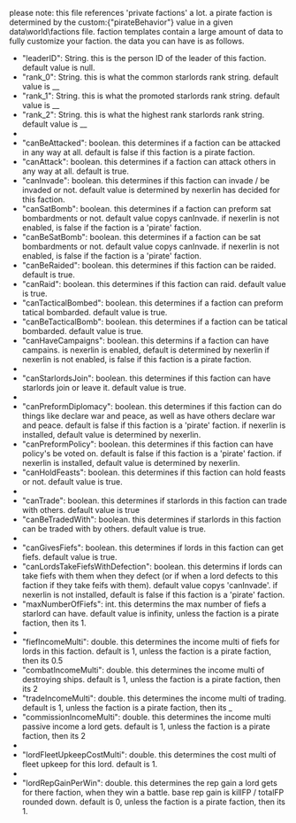 please note: this file references 'private factions' a lot. a pirate faction is determined by the custom:{"pirateBehavior"} value in a given data\world\factions file.
faction templates contain a large amount of data to fully customize your faction. the data you can have is as follows.
* "leaderID": String. this is the person ID of the leader of this faction. default value is null.
* "rank_0": String. this is what the common starlords rank string. default value is __
* "rank_1": String. this is what the promoted starlords rank string. default value is __
* "rank_2": String. this is what the highest rank starlords rank string. default value is __
* 
* "canBeAttacked": boolean. this determines if a faction can be attacked in any way at all. default is false if this faction is a pirate faction.
* "canAttack": boolean. this determines if a faction can attack others in any way at all. default is true.
* "canInvade": boolean. this determines if this faction can invade / be invaded or not. default value is determined by nexerlin has decided for this faction.
* "canSatBomb": boolean. this determines if a faction can preform sat bombardments or not. default value copys canInvade. if nexerlin is not enabled, is false if the faction is a 'pirate' faction.
* "canBeSatBomb": boolean. this determines if a faction can be sat bombardments or not. default value copys canInvade. if nexerlin is not enabled, is false if the faction is a 'pirate' faction.
* "canBeRaided": boolean. this determines if this faction can be raided. default is true.
* "canRaid": boolean. this determines if this faction can raid. default value is true.
* "canTacticalBombed": boolean. this determines if a faction can preform tatical bombarded. default value is true.
* "canBeTacticalBomb": boolean. this determines if a faction can be tatical bombarded. default value is true.
* "canHaveCampaigns": boolean. this determins if a faction can have campains. is nexerlin is enabled, default is determined by nexerlin if nexerlin is not enabled, is false if this faction is a pirate faction.
*
* "canStarlordsJoin": boolean. this determines if this faction can have starlords join or leave it. default value is true.
* 
* "canPreformDiplomacy": boolean. this determines if this faction can do things like declare war and peace, as well as have others declare war and peace. default is false if this faction is a 'pirate' faction. if nexerlin is installed, default value is determined by nexerlin. 
* "canPreformPolicy": boolean. this determines if this faction can have policy's be voted on. default is false if this faction is a 'pirate' faction. if nexerlin is installed, default value is determined by nexerlin.
* "canHoldFeasts": boolean. this determines if this faction can hold feasts or not. default value is true.
* 
* "canTrade": boolean. this determines if starlords in this faction can trade with others. default value is true
* "canBeTradedWith": boolean. this determines if starlords in this faction can be traded with by others. default value is true.
*
* "canGivesFiefs": boolean. this determines if lords in this faction can get fiefs. default value is true.
* "canLordsTakeFiefsWithDefection": boolean. this determins if lords can take fiefs with them when they defect (or if when a lord defects to this faction if they take feifs with them). default value copys 'canInvade'. if nexerlin is not installed, default is false if this faction is a 'pirate' faction.
* "maxNumberOfFiefs": int. this determins the max number of fiefs a starlord can have. default value is infinity, unless the faction is a pirate faction, then its 1.
*
* "fiefIncomeMulti": double. this determines the income multi of fiefs for lords in this faction. default is 1, unless the faction is a pirate faction, then its 0.5
* "combatIncomeMulti": double. this determines the income multi of destroying ships. default is 1, unless the faction is a pirate faction, then its 2
* "tradeIncomeMulti": double. this determines the income multi of trading. default is 1, unless the faction is a pirate faction, then its _
* "commissionIncomeMulti": double. this determines the income multi passive income a lord gets. default is 1, unless the faction is a pirate faction, then its 2
*
* "lordFleetUpkeepCostMulti": double. this determines the cost multi of fleet upkeep for this lord. default is 1.
*
* "lordRepGainPerWin": double. this determines the rep gain a lord gets for there faction, when they win a battle. base rep gain is killFP / totalFP rounded down. default is 0, unless the faction is a pirate faction, then its 1.